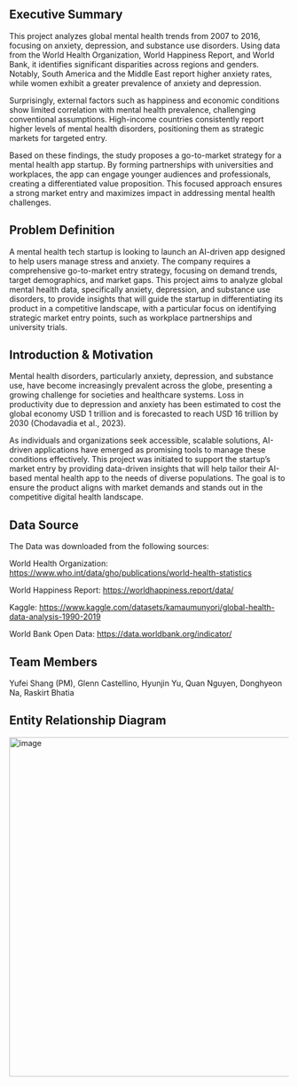 ## Executive Summary
This project analyzes global mental health trends from 2007 to 2016, focusing on anxiety, depression, and substance use disorders. Using data from the World Health Organization, World Happiness Report, and World Bank, it identifies significant disparities across regions and genders. Notably, South America and the Middle East report higher anxiety rates, while women exhibit a greater prevalence of anxiety and depression.

Surprisingly, external factors such as happiness and economic conditions show limited correlation with mental health prevalence, challenging conventional assumptions. High-income countries consistently report higher levels of mental health disorders, positioning them as strategic markets for targeted entry.

Based on these findings, the study proposes a go-to-market strategy for a mental health app startup. By forming partnerships with universities and workplaces, the app can engage younger audiences and professionals, creating a differentiated value proposition. This focused approach ensures a strong market entry and maximizes impact in addressing mental health challenges.

## Problem Definition
A mental health tech startup is looking to launch an AI-driven app designed to help users manage stress and anxiety. The company requires a comprehensive go-to-market entry strategy, focusing on demand trends, target demographics, and market gaps. This project aims to analyze global mental health data, specifically anxiety, depression, and substance use disorders, to provide insights that will guide the startup in differentiating its product in a competitive landscape, with a particular focus on identifying strategic market entry points, such as workplace partnerships and university trials.

## Introduction & Motivation
Mental health disorders, particularly anxiety, depression, and substance use, have become increasingly prevalent across the globe, presenting a growing challenge for societies and healthcare systems. Loss in productivity due to depression and anxiety has been estimated to cost the global economy USD 1 trillion and is forecasted to reach USD 16 trillion by 2030 (Chodavadia et al., 2023).

As individuals and organizations seek accessible, scalable solutions, AI-driven applications have emerged as promising tools to manage these conditions effectively. This project was initiated to support the startup’s market entry by providing data-driven insights that will help tailor their AI-based mental health app to the needs of diverse populations. The goal is to ensure the product aligns with market demands and stands out in the competitive digital health landscape.

## Data Source
The Data was downloaded from the following sources:

World Health Organization: https://www.who.int/data/gho/publications/world-health-statistics

World Happiness Report: https://worldhappiness.report/data/

Kaggle: https://www.kaggle.com/datasets/kamaumunyori/global-health-data-analysis-1990-2019

World Bank Open Data: https://data.worldbank.org/indicator/

## Team Members
Yufei Shang (PM), Glenn Castellino, Hyunjin Yu, Quan Nguyen, Donghyeon Na, Raskirt Bhatia

## Entity Relationship Diagram

<img width="1280" height="612" alt="image" src="https://github.com/user-attachments/assets/b7e1870a-07fe-4c6b-aa8e-e43d0cd9a6e9" />



